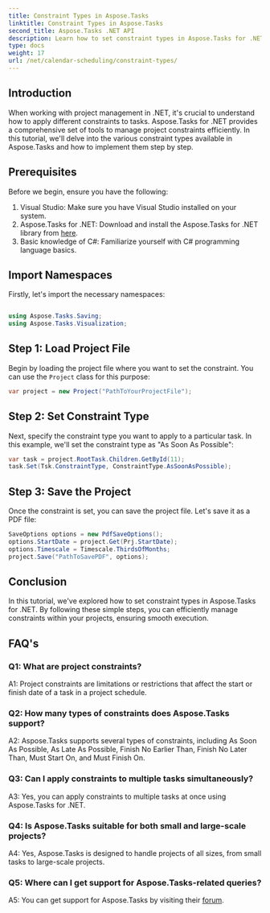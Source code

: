 ```yaml
---
title: Constraint Types in Aspose.Tasks
linktitle: Constraint Types in Aspose.Tasks
second_title: Aspose.Tasks .NET API
description: Learn how to set constraint types in Aspose.Tasks for .NET to efficiently manage project schedules.
type: docs
weight: 17
url: /net/calendar-scheduling/constraint-types/
---
```

## Introduction

When working with project management in .NET, it's crucial to understand how to apply different constraints to tasks. Aspose.Tasks for .NET provides a comprehensive set of tools to manage project constraints efficiently. In this tutorial, we'll delve into the various constraint types available in Aspose.Tasks and how to implement them step by step.

## Prerequisites

Before we begin, ensure you have the following:

1. Visual Studio: Make sure you have Visual Studio installed on your system.
2. Aspose.Tasks for .NET: Download and install the Aspose.Tasks for .NET library from [here](https://releases.aspose.com/tasks/net/).
3. Basic knowledge of C#: Familiarize yourself with C# programming language basics.

## Import Namespaces

Firstly, let's import the necessary namespaces:

```csharp

using Aspose.Tasks.Saving;
using Aspose.Tasks.Visualization;

```

## Step 1: Load Project File

Begin by loading the project file where you want to set the constraint. You can use the `Project` class for this purpose:

```csharp
var project = new Project("PathToYourProjectFile");
```

## Step 2: Set Constraint Type

Next, specify the constraint type you want to apply to a particular task. In this example, we'll set the constraint type as "As Soon As Possible":

```csharp
var task = project.RootTask.Children.GetById(11);
task.Set(Tsk.ConstraintType, ConstraintType.AsSoonAsPossible);
```

## Step 3: Save the Project

Once the constraint is set, you can save the project file. Let's save it as a PDF file:

```csharp
SaveOptions options = new PdfSaveOptions();
options.StartDate = project.Get(Prj.StartDate);
options.Timescale = Timescale.ThirdsOfMonths;
project.Save("PathToSavePDF", options);
```

## Conclusion

In this tutorial, we've explored how to set constraint types in Aspose.Tasks for .NET. By following these simple steps, you can efficiently manage constraints within your projects, ensuring smooth execution.

## FAQ's

### Q1: What are project constraints?

A1: Project constraints are limitations or restrictions that affect the start or finish date of a task in a project schedule.

### Q2: How many types of constraints does Aspose.Tasks support?

A2: Aspose.Tasks supports several types of constraints, including As Soon As Possible, As Late As Possible, Finish No Earlier Than, Finish No Later Than, Must Start On, and Must Finish On.

### Q3: Can I apply constraints to multiple tasks simultaneously?

A3: Yes, you can apply constraints to multiple tasks at once using Aspose.Tasks for .NET.

### Q4: Is Aspose.Tasks suitable for both small and large-scale projects?

A4: Yes, Aspose.Tasks is designed to handle projects of all sizes, from small tasks to large-scale projects.

### Q5: Where can I get support for Aspose.Tasks-related queries?

A5: You can get support for Aspose.Tasks by visiting their [forum](https://forum.aspose.com/c/tasks/15).
